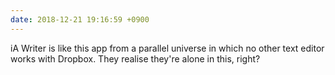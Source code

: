 ```yaml
---
date: 2018-12-21 19:16:59 +0900
---
```

iA Writer is like this app from a parallel universe in which no other text editor works with Dropbox. They realise they're alone in this, right?

